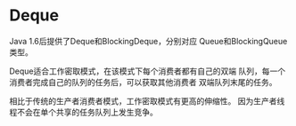 # Deque
Java 1.6后提供了Deque和BlockingDeque，分别对应
Queue和BlockingQueue类型。

Deque适合工作密取模式，在该模式下每个消费者都有自己的双端
队列，每一个消费者完成自己的队列的任务后，可以获取其他消费者
双端队列末尾的任务。

相比于传统的生产者消费者模式，工作密取模式有更高的伸缩性。
因为生产者线程不会在单个共享的任务队列上发生竞争。

